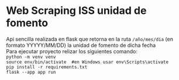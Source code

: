 # Web Scraping ISS unidad de fomento 
Api sencilla realizada en flask que retorna en la ruta `/año/mes/dia` (en formato YYYYY/MM/DD) la unidad de fomento de dicha fecha  
Para ejecutar proyecto relizar los siguientes comando:  
`python -m venv venv`  
`source env/bin/activate  #en Windows usar env\Scripts\activate`  
`pip install -r requirements.txt`  
`flask --app app run`

